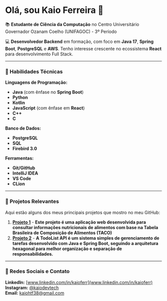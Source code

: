 # Olá, sou Kaio Ferreira 👋

📚 **Estudante de Ciência da Computação** no Centro Universitário Governador Ozanam Coelho (UNIFAGOC) - 3º Período

💻 **Desenvolvedor Backend** em formação, com foco em **Java 17**, **Spring Boot**, **PostgreSQL** e **AWS**. Tenho interesse crescente no ecossistema **React** para desenvolvimento Full Stack.

---

### **🔧 Habilidades Técnicas**

**Linguagens de Programação:**  
- **Java** (com ênfase no **Spring Boot**)
- **Python**
- **Kotlin**
- **JavaScript** (com ênfase em **React**)
- **C++**  
- **C**

**Banco de Dados:**  
- **PostgreSQL**  
- **SQL**  
- **Firebird 3.0**

**Ferramentas:**  
- **Git/GitHub**  
- **IntelliJ IDEA**  
- **VS Code**  
- **CLion**

---

### **🚀 Projetos Relevantes**

Aqui estão alguns dos meus principais projetos que mostro no meu GitHub:

1. [**Projeto 1**](https://github.com/KaioFerr/nutriFAGOC) - **Este projeto é uma aplicação web desenvolvida para consultar informações nutricionais de alimentos com base na Tabela Brasileira de Composição de Alimentos (TACO)**
2. [**Projeto 2**](https://github.com/KaioFerr/todolist) - **A TodoList API é um sistema simples de gerenciamento de tarefas desenvolvido com Java e Spring Boot, seguindo a arquitetura hexagonal para melhor organização e separação de responsabilidades.**

---

### **📱 Redes Sociais e Contato**

**LinkedIn:** [www.linkedin.com/in/kaioferr](www.linkedin.com/in/kaioferr)  
**Instagram:** [@kaiodevtech](https://www.instagram.com/kaiodevtech/)  
**Email:** kaiohtf38@gmail.com



